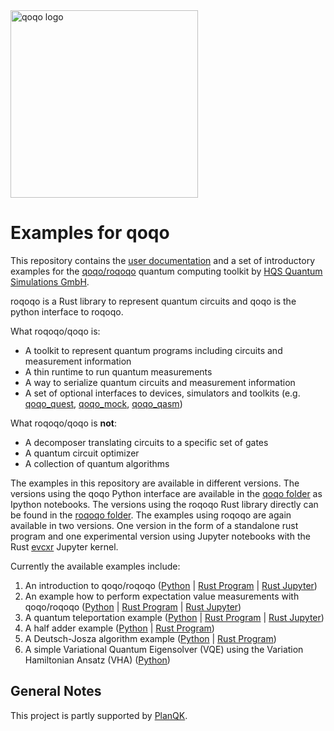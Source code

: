 <img src="qoqo_Logo_vertical_color.png" alt="qoqo logo" width="300" />

# Examples for qoqo

This repository contains the [user documentation](https://hqsquantumsimulations.github.io/qoqo_examples/) and  a set of introductory examples for the [qoqo/roqoqo](https://github.com/HQSquantumsimulations/qoqo) quantum computing toolkit by [HQS Quantum Simulations GmbH](https://quantumsimulations.de).

roqoqo is a Rust library to represent quantum circuits and qoqo is the python interface to roqoqo.

What roqoqo/qoqo is:

* A toolkit to represent quantum programs including circuits and measurement information
* A thin runtime to run quantum measurements
* A way to serialize quantum circuits and measurement information
* A set of optional interfaces to devices, simulators and toolkits (e.g. [qoqo_quest](https://github.com/HQSquantumsimulations/qoqo-quest), [qoqo_mock](https://github.com/HQSquantumsimulations/qoqo_mock), [qoqo_qasm](https://github.com/HQSquantumsimulations/qoqo_qasm))

What roqoqo/qoqo is **not**:

* A decomposer translating circuits to a specific set of gates
* A quantum circuit optimizer
* A collection of quantum algorithms

The examples in this repository are available in different versions. The versions using the qoqo Python interface are available in the [qoqo folder](./qoqo/) as Ipython notebooks.
The versions using the roqoqo Rust library directly can be found in the [roqoqo folder](./roqoqo/). The examples using roqoqo are again available in two versions.
One version in the form of a standalone rust program and one experimental version using Jupyter notebooks with the Rust [evcxr](https://github.com/google/evcxr) Jupyter kernel.

Currently the available examples include:

1. An introduction to qoqo/roqoqo ([Python](./qoqo/1_Intro_to_qoqo.ipynb) | [Rust Program](./roqoqo/standalone/1_Intro_to_roqoqo/) | [Rust Jupyter](./roqoqo/notebooks/1_Intro_to_roqoqo.ipynb))
2. An example how to perform expectation value measurements with qoqo/roqoqo ([Python](./2_qoqo/Measurement_Example.ipynb) | [Rust Program](./roqoqo/standalone/2_Measurement_example/) | [Rust Jupyter](./roqoqo/notebooks/2_Measurement_example.ipynb))
3. A quantum teleportation example ([Python](./qoqo/3_Teleportation_Example.ipynb) | [Rust Program](./roqoqo/standalone/3_Teleportation_example/) | [Rust Jupyter](./roqoqo/notebooks/3_Teleportation_example.ipynb))
4. A half adder example ([Python](./qoqo/4_Half_adder_example.ipynb) | [Rust Program](./roqoqo/standalone/4_Half_adder_example/))
5. A Deutsch-Josza algorithm example ([Python](./qoqo/5_Deutsch-Josza_example.ipynb) | [Rust Program](./roqoqo/standalone/5_Deutsch-Josza_example/))
6. A simple Variational Quantum Eigensolver (VQE) using the Variation Hamiltonian Ansatz (VHA) ([Python](./qoqo/6_Simple_VHA_with_qoqo.ipynb))

## General Notes

This project is partly supported by [PlanQK](https://planqk.de).
